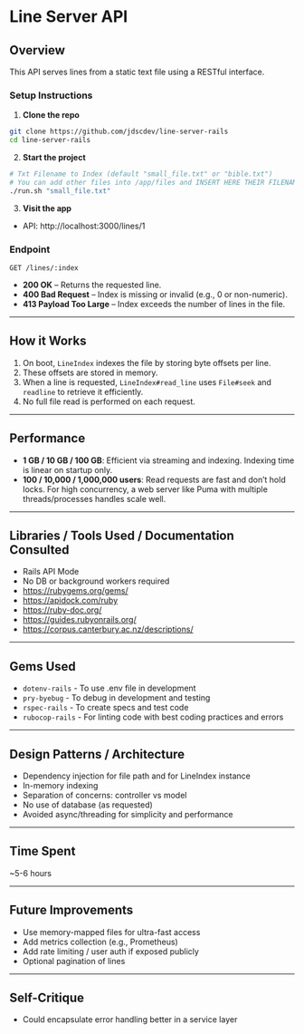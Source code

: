 # Line Server API

## Overview

This API serves lines from a static text file using a RESTful interface.

### Setup Instructions

1. **Clone the repo**
```bash
git clone https://github.com/jdscdev/line-server-rails
cd line-server-rails
```

2. **Start the project**
```bash
# Txt Filename to Index (default "small_file.txt" or "bible.txt")
# You can add other files into /app/files and INSERT HERE THEIR FILENAME
./run.sh "small_file.txt"
```

3. **Visit the app**
- API: http://localhost:3000/lines/1

### Endpoint

```
GET /lines/:index
```

- **200 OK** – Returns the requested line.
- **400 Bad Request** – Index is missing or invalid (e.g., 0 or non-numeric).
- **413 Payload Too Large** – Index exceeds the number of lines in the file.

---

## How it Works

1. On boot, `LineIndex` indexes the file by storing byte offsets per line.
2. These offsets are stored in memory.
3. When a line is requested, `LineIndex#read_line` uses `File#seek` and `readline` to retrieve it efficiently.
4. No full file read is performed on each request.

---

## Performance

- **1 GB / 10 GB / 100 GB**: Efficient via streaming and indexing. Indexing time is linear on startup only.
- **100 / 10,000 / 1,000,000 users**: Read requests are fast and don’t hold locks. For high concurrency, a web server like Puma with multiple threads/processes handles scale well.

---

## Libraries / Tools Used / Documentation Consulted

- Rails API Mode
- No DB or background workers required
- https://rubygems.org/gems/
- https://apidock.com/ruby
- https://ruby-doc.org/
- https://guides.rubyonrails.org/
- https://corpus.canterbury.ac.nz/descriptions/

---

## Gems Used

- `dotenv-rails`  - To use .env file in development
- `pry-byebug`    - To debug in development and testing
- `rspec-rails`   - To create specs and test code
- `rubocop-rails` - For linting code with best coding practices and errors

---

## Design Patterns / Architecture

- Dependency injection for file path and for LineIndex instance
- In-memory indexing
- Separation of concerns: controller vs model
- No use of database (as requested)
- Avoided async/threading for simplicity and performance

---

## Time Spent

~5-6 hours

---

## Future Improvements

- Use memory-mapped files for ultra-fast access
- Add metrics collection (e.g., Prometheus)
- Add rate limiting / user auth if exposed publicly
- Optional pagination of lines

---

## Self-Critique

- Could encapsulate error handling better in a service layer
